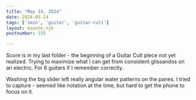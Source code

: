 ```yaml
---
title: "May 14, 2024"
date: 2024-05-14
tags: ['1min', 'guitar', 'guitar-cult']
layout: minute.njk
postnumber: 135

---
```


Score is in my last folder - the beginning of a Guitar Cult piece not yet realized. Trying to maximize what I can get from consistent glissandos on an electric. For 6 guitars if I remember correctly.

Washing the big slider left really angular water patterns on the panes. I tried to capture - seemed like notation at the time, but hard to get the phone to focus on it.  


